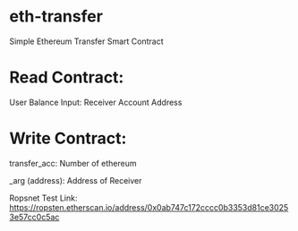 # eth-transfer
Simple Ethereum Transfer Smart Contract
# Read Contract:
User Balance Input: Receiver Account Address

# Write Contract:
transfer_acc: Number of ethereum


_arg (address): Address of Receiver

Ropsnet Test Link:
https://ropsten.etherscan.io/address/0x0ab747c172cccc0b3353d81ce30253e57cc0c5ac
